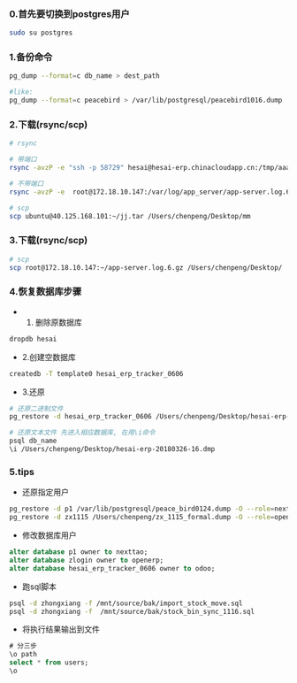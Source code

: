 ### 0.首先要切换到postgres用户 

```bash
sudo su postgres
```

### 1.备份命令

```bash
pg_dump --format=c db_name > dest_path

#like:
pg_dump --format=c peacebird > /var/lib/postgresql/peacebird1016.dump
```

### 2.下载(rsync/scp)

```bash
# rsync

# 带端口
rsync -avzP -e "ssh -p 58729" hesai@hesai-erp.chinacloudapp.cn:/tmp/aaa.sql ~/Desktop

# 不带端口
rsync -avzP -e  root@172.18.10.147:/var/log/app_server/app-server.log.6.gz /Users/chenpeng/

# scp
scp ubuntu@40.125.168.101:~/jj.tar /Users/chenpeng/Desktop/mm
```


### 3.下载(rsync/scp)

```bash
# scp
scp root@172.18.10.147:~/app-server.log.6.gz /Users/chenpeng/Desktop/
```

### 4.恢复数据库步骤

- 1. 删除原数据库

```bash
dropdb hesai
```

- 2.创建空数据库

```sh
createdb -T template0 hesai_erp_tracker_0606
```

- 3.还原

```sh
# 还原二进制文件
pg_restore -d hesai_erp_tracker_0606 /Users/chenpeng/Desktop/hesai-erp-20180326-16.dmp

# 还原文本文件 先进入相应数据库, 在用\i命令
psql db_name
\i /Users/chenpeng/Desktop/hesai-erp-20180326-16.dmp
```

### 5.tips

- 还原指定用户

```sh
pg_restore -d p1 /var/lib/postgresql/peace_bird0124.dump -O --role=nexttao
pg_restore -d zx1115 /Users/chenpeng/zx_1115_formal.dump -O --role=openerp
```

- 修改数据库用户

```sql
alter database p1 owner to nexttao;
alter database zlogin owner to openerp;
alter database hesai_erp_tracker_0606 owner to odoo;
```

- 跑sql脚本

```sh
psql -d zhongxiang -f /mnt/source/bak/import_stock_move.sql
psql -d zhongxiang -f  /mnt/source/bak/stock_bin_sync_1116.sql
```

- 将执行结果输出到文件

```sql
# 分三步
\o path
select * from users;
\o
```
